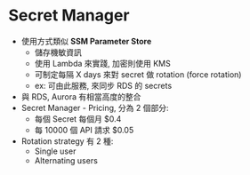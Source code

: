 # Secret Manager

- 使用方式類似 **SSM Parameter Store**
  - 儲存機敏資訊
  - 使用 Lambda 來實踐, 加密則使用 KMS
  - 可制定每隔 X days 來對 secret 做 rotation (force rotation)
  - ex: 可由此服務, 來同步 RDS 的 secrets
- 與 RDS, Aurora 有相當高度的整合
- Secret Manager - Pricing, 分為 2 個部分:
  - 每個 Secret 每個月 $0.4
  - 每 10000 個 API 請求 $0.05
- Rotation strategy 有 2 種:
  - Single user
  - Alternating users
